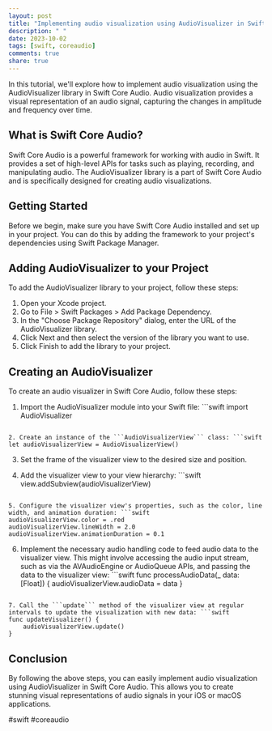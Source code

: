```yaml
---
layout: post
title: "Implementing audio visualization using AudioVisualizer in Swift Core Audio"
description: " "
date: 2023-10-02
tags: [swift, coreaudio]
comments: true
share: true
---
```


In this tutorial, we'll explore how to implement audio visualization using the AudioVisualizer library in Swift Core Audio. Audio visualization provides a visual representation of an audio signal, capturing the changes in amplitude and frequency over time.

## What is Swift Core Audio?

Swift Core Audio is a powerful framework for working with audio in Swift. It provides a set of high-level APIs for tasks such as playing, recording, and manipulating audio. The AudioVisualizer library is a part of Swift Core Audio and is specifically designed for creating audio visualizations.

## Getting Started

Before we begin, make sure you have Swift Core Audio installed and set up in your project. You can do this by adding the framework to your project's dependencies using Swift Package Manager.

## Adding AudioVisualizer to your Project

To add the AudioVisualizer library to your project, follow these steps:

1. Open your Xcode project.
2. Go to File > Swift Packages > Add Package Dependency.
3. In the "Choose Package Repository" dialog, enter the URL of the AudioVisualizer library.
4. Click Next and then select the version of the library you want to use.
5. Click Finish to add the library to your project.

## Creating an AudioVisualizer

To create an audio visualizer in Swift Core Audio, follow these steps:

1. Import the AudioVisualizer module into your Swift file: ```swift
import AudioVisualizer
```

2. Create an instance of the ```AudioVisualizerView``` class: ```swift
let audioVisualizerView = AudioVisualizerView()
```

3. Set the frame of the visualizer view to the desired size and position.

4. Add the visualizer view to your view hierarchy: ```swift
view.addSubview(audioVisualizerView)
```

5. Configure the visualizer view's properties, such as the color, line width, and animation duration: ```swift
audioVisualizerView.color = .red
audioVisualizerView.lineWidth = 2.0
audioVisualizerView.animationDuration = 0.1
```

6. Implement the necessary audio handling code to feed audio data to the visualizer view. This might involve accessing the audio input stream, such as via the AVAudioEngine or AudioQueue APIs, and passing the data to the visualizer view: ```swift
func processAudioData(_ data: [Float]) {
    audioVisualizerView.audioData = data
}
```

7. Call the ```update``` method of the visualizer view at regular intervals to update the visualization with new data: ```swift
func updateVisualizer() {
    audioVisualizerView.update()
}
```

## Conclusion

By following the above steps, you can easily implement audio visualization using AudioVisualizer in Swift Core Audio. This allows you to create stunning visual representations of audio signals in your iOS or macOS applications.

#swift #coreaudio